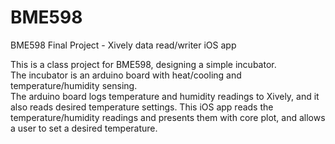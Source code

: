 BME598
======

BME598 Final Project - Xively data read/writer iOS app


This is a class project for BME598, designing a simple incubator.  
The incubator is an arduino board with heat/cooling and temperature/humidity sensing.  
The arduino board logs temperature and humidity readings to Xively, and it also reads desired temperature settings.
This iOS app reads the temperature/humidity readings and presents them with core plot, and allows a user to set a desired temperature.

